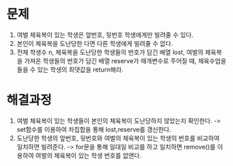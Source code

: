 # 문제
1. 여벌 체육복이 있는 학생은 앞번호, 뒷번호 학생에게만 빌려줄 수 있다.
2. 본인이 체육복을 도난당한 다면 다른 학생에게 빌려줄 수 없다.
3. 전체 학생수 n, 체육복을 도난당한 학생들의 번호가 담긴 배열 lost, 여벌의 체육복을 
    가져온 학생들의 번호가 담긴 배열 reserve가 매개변수로 주어질 때, 체육수업을 들을 수 있는
    학생의 최댓값을 return해라.



# 해결과정
1. 여벌 체육복이 있는 학생들이 본인의 체육복이 도난당하지 않았는지 확인한다.
    -> set함수를 이용하여 차집합을 통해 lost,reserve를 갱신한다.
2. 도난당한 학생의 앞번호, 뒷번호와 여벌의 체육복이 있는 학생의 번호를 비교하여 일치하면 빌려준다.
    -> for문을 통해 일대일 비교를 하고 일치하면 remove()를 이용하여 여벌의 체육복이 있는 학생 번호를 없앤다.

        